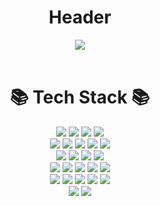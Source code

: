 <div align=center><h1> Header </h1>

  <img src="https://capsule-render.vercel.app/api?type=wave&color=FF0000&height=300&section=header&text=dnscjf%20GitHub!&fontSize=90&color=white" />
  <br />
  <br />
</div>

<div align=center><h1>📚 Tech Stack 📚</h1></div>

<div align=center>
  <img src="https://img.shields.io/badge/HTML5-E34F26?style=for-the-badge&logo=HTML5&logoColor=white">
  <img src="https://img.shields.io/badge/CSS3-1572B6?style=for-the-badge&logo=CSS3&logoColor=white">
  <img src="https://img.shields.io/badge/React-61DAFB?style=for-the-badge&logo=React&logoColor=white">
  <img src="https://img.shields.io/badge/JavaScript-F7DF1E?style=for-the-badge&logo=JavaScript&logoColor=white">
  <br />

  <img src="https://img.shields.io/badge/Vue.js-4FC08D?style=for-the-badge&logo=Vue.js&logoColor=white">
  <img src="https://img.shields.io/badge/Node.js-5FA04E?style=for-the-badge&logo=Node.js&logoColor=white">
  <img src="https://img.shields.io/badge/TypeScript-3178C6?style=for-the-badge&logo=TypeScript&logoColor=white">
  <img src="https://img.shields.io/badge/jQuery-0769AD?style=for-the-badge&logo=jQuery&logoColor=white">
  <img src="https://img.shields.io/badge/FireBase-DD2C00?style=for-the-badge&logo=FireBase&logoColor=white">
  <br />

  <img src="https://img.shields.io/badge/Redux-764ABC?style=for-the-badge&logo=Redux&logoColor=white">
  <img src="https://img.shields.io/badge/Vercel-000000?style=for-the-badge&logo=Vercel&logoColor=white">
  <img src="https://img.shields.io/badge/GraphQL-E10098?style=for-the-badge&logo=GraphQL&logoColor=white">
  <img src="https://img.shields.io/badge/JSON-000000?style=for-the-badge&logo=JSON&logoColor=white">
  <br />

  <img src="https://img.shields.io/badge/Recoil-3578E5?style=for-the-badge&logo=Recoil&logoColor=white">
  <img src="https://img.shields.io/badge/RestAPI-009688?style=for-the-badge&logo=RestAPI&logoColor=white">
  <img src="https://img.shields.io/badge/Visual%20Studio%20Code-007ACC.svg?&style=for-the-badge&logo=Visual%20Studio%20Code&logoColor=white)"/>
  <img src="https://img.shields.io/badge/Tailwind CSS-06B6D4?style=for-the-badge&logo=Tailwind CSS&logoColor=white">
  <img src="https://img.shields.io/badge/Sass-CC6699?style=for-the-badge&logo=Sass&logoColor=white">
  <br />

  <img src="https://img.shields.io/badge/React Query-FF4154?style=for-the-badge&logo=React Query&logoColor=white">
  <img src="https://img.shields.io/badge/Ant Design-0170FE?style=for-the-badge&logo=Ant Design&logoColor=white">
  <img src="https://img.shields.io/badge/Next.js-000000?style=for-the-badge&logo=Next.js&logoColor=white">
  <img src="https://img.shields.io/badge/Git-F05032?style=for-the-badge&logo=Git&logoColor=white">
  <img src="https://img.shields.io/badge/GitHub-000000?style=for-the-badge&logo=GitHub&logoColor=white">
  <br />

  <img src="https://img.shields.io/badge/Postman-FF6C37?style=flat-square&logo=Postman&logoColor=white"/>
  <img src="https://img.shields.io/badge/Styled%20Components-DB7093?style=flat-square&logo=Styled%20Components&logoColor=white"/>
</div>



<!--
**dnscjf/dnscjf** is a ✨ _special_ ✨ repository because its `README.md` (this file) appears on your GitHub profile.

Here are some ideas to get you started:

- 🔭 I’m currently working on ...
- 🌱 I’m currently learning ...
- 👯 I’m looking to collaborate on ...
- 🤔 I’m looking for help with ...
- 💬 Ask me about ...
- 📫 How to reach me: ...
- 😄 Pronouns: ...
- ⚡ Fun fact: ...
-->
